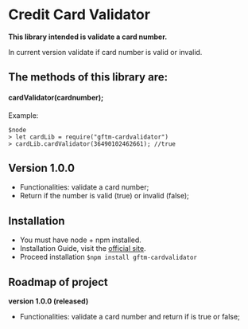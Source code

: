 # Credit Card Validator
**This library intended is validate a card number.**

In current version validate if card number is valid or invalid.

## The methods of this library are:
#### **cardValidator(cardnumber);**

Example:

```
$node
> let cardLib = require("gftm-cardvalidator")
> cardLib.cardValidator(36490102462661); //true
```


## Version 1.0.0
- Functionalities: validate a card number;
- Return if the number is valid (true) or invalid (false);


## Installation
- You must have node + npm installed.
- Installation Guide, visit the [official site](https://www.npmjs.com/get-npm).
- Proceed installation `$npm install gftm-cardvalidator`


## Roadmap of project
**version 1.0.0 (released)**
- Functionalities: validate a card number and return if is true or false;
